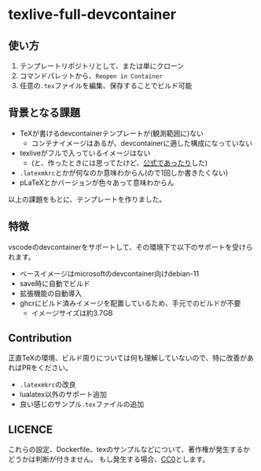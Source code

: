 # texlive-full-devcontainer

## 使い方

1. テンプレートリポジトリとして、または単にクローン
2. コマンドパレットから、`Reopen in Container`
3. 任意の`.tex`ファイルを編集、保存することでビルド可能

## 背景となる課題

- TeXが書けるdevcontainerテンプレートが(観測範囲に)ない
  - コンテナイメージはあるが、devcontainerに適した構成になっていない
- texliveがフルで入っているイメージはない
  - (と、作ったときには思ってたけど、[公式であったり](https://hub.docker.com/r/texlive/texlive)した)
- `.latexmkrc`とかが何なのか意味わからん(ので1回しか書きたくない)
- pLaTeXとかバージョンが色々あって意味わからん

以上の課題をもとに、テンプレートを作りました。

## 特徴

vscodeのdevcontainerをサポートして、その環境下で以下のサポートを受けられます。

- ベースイメージはmicrosoftのdevcontainer向けdebian-11
- save時に自動でビルド
- 拡張機能の自動導入
- ghcrにビルド済みイメージを配置しているため、手元でのビルドが不要
  - イメージサイズは約3.7GB

## Contribution

正直TeXの環境、ビルド周りについては何も理解していないので、特に改善があればPRをください。

- `.latexmkrc`の改良
- lualatex以外のサポート追加
- 良い感じのサンプル`.tex`ファイルの追加

## LICENCE

これらの設定、Dockerfile、texのサンプルなどについて、著作権が発生するかどうかは判断が付きません。
もし発生する場合、[CC0](https://creativecommons.jp/sciencecommons/aboutcc0/)とします。
